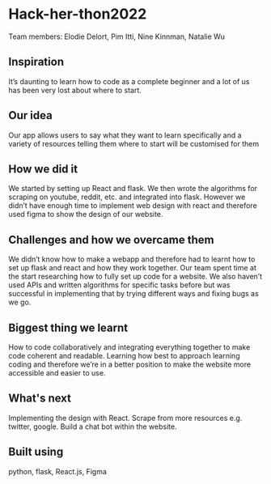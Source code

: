 # Hack-her-thon2022

Team members: Elodie Delort, Pim Itti, Nine Kinnman, Natalie Wu 

## Inspiration 
It’s daunting to learn how to code as a complete beginner and a lot of us has been very lost about where to start. 

## Our idea 
Our app allows users to say what they want to learn specifically and a variety of resources telling them where to start will be customised for them 

## How we did it 
We started by setting up React and flask. We then wrote the algorithms for scraping on youtube, reddit, etc. and integrated into flask. However we didn’t have enough time to implement web design with react and therefore used figma to show the design of our website. 

## Challenges and how we overcame them 
We didn’t know how to make a webapp and therefore had to learnt how to set up flask and react and how they work together. Our team spent time at the start researching how to fully set up code for a website. 
We also haven’t used APIs and written algorithms for specific tasks before but was successful in implementing that by trying different ways and fixing bugs as we go. 

## Biggest thing we learnt 
How to code collaboratively and integrating everything together to make code coherent and readable.
Learning how best to approach learning coding and therefore we’re in a better position to make the website more accessible and easier to use. 

## What's next 
Implementing the design with React. 
Scrape from more resources e.g. twitter, google. 
Build a chat bot within the website. 

## Built using
python, flask, React.js, Figma
